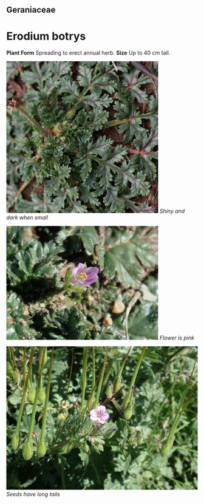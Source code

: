 ## Geraniaceae
# Erodium botrys

**Plant Form** Spreading to erect annual herb. **Size** Up to 40 cm tall.


![Shiny and dark when small](61477_P1020125.jpg)
 *Shiny and dark when small* 

![Flower is pink](2358_P8177453.jpg)
 *Flower is pink* 

![Seeds have long tails](4302_PA202821.jpg)
 *Seeds have long tails* 

